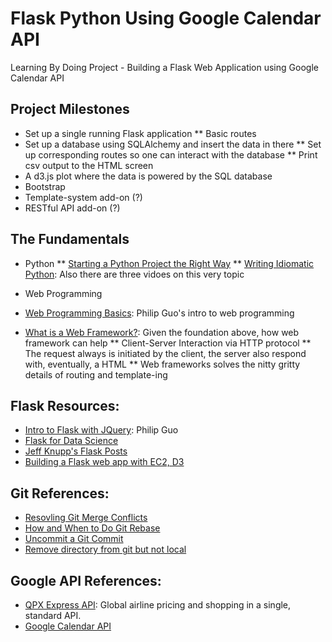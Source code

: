 # Flask Python Using Google Calendar API
Learning By Doing Project - Building a Flask Web Application using Google Calendar API

## Project Milestones

* Set up a single running Flask application
	** Basic routes
* Set up a database using SQLAlchemy and insert the data in there
	** Set up corresponding routes so one can interact with the database
	** Print csv output to the HTML screen
* A d3.js plot where the data is powered by the SQL database
* Bootstrap
* Template-system add-on (?)
* RESTful API add-on (?)

## The Fundamentals
* Python
** [Starting a Python Project the Right Way]
** [Writing Idiomatic Python]: Also there are three vidoes on this very topic

* Web Programming
* [Web Programming Basics]: Philip Guo's intro to web programming
* [What is a Web Framework?]: Given the foundation above, how web framework can help
** Client-Server Interaction via HTTP protocol
** The request always is initiated by the client, the server also respond with, eventually, a HTML
** Web frameworks solves the nitty gritty details of routing and template-ing

## Flask Resources:
* [Intro to Flask with JQuery]: Philip Guo
* [Flask for Data Science]
* [Jeff Knupp's Flask Posts]
* [Building a Flask web app with EC2, D3]

## Git References:
* [Resovling Git Merge Conflicts]
* [How and When to Do Git Rebase]
* [Uncommit a Git Commit]
* [Remove directory from git but not local]

## Google API References:
* [QPX Express API]: Global airline pricing and shopping in a single, standard API.
* [Google Calendar API]


[Starting a Python Project the Right Way]: http://www.jeffknupp.com/blog/2014/02/04/starting-a-python-project-the-right-way/
[Writing Idiomatic Python]: https://speakerdeck.com/nycpython/writing-idiomatic-python-jeff-knupp
[Web Programming Basics]: http://www.pgbovine.net/teaching-web-programming.htm
[What is a Web Framework?]: http://www.jeffknupp.com/blog/2014/03/03/what-is-a-web-framework/
[Intro to Flask with JQuery]: http://www.pgbovine.net/flask-python-tutorial.htm
[Flask for Data Science]: http://www.datacommunitydc.org/blog/2014/02/flask-mega-meta-tutorial-data-scientists
[Jeff Knupp's Flask Posts]: http://www.jeffknupp.com/blog/categories/flask/
[Building a Flask web app with EC2, D3]: http://www.datasciencebytes.com/bytes/2015/03/07/a-d3js-plot-powered-by-a-sql-database/

[Resovling Git Merge Conflicts]: https://help.github.com/articles/resolving-a-merge-conflict-from-the-command-line/
[How and When to Do Git Rebase]: https://www.atlassian.com/git/tutorials/rewriting-history/git-rebase/
[Uncommit a Git Commit]: http://stackoverflow.com/questions/2845731/how-to-uncommit-my-last-commit-in-git
[Remove directory from git but not local]: http://stackoverflow.com/questions/6313126/how-to-remove-a-directory-in-my-github-repository

[QPX Express API]: https://developers.google.com/qpx-express/
[Google Calendar API]: https://developers.google.com/google-apps/calendar/
